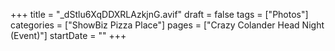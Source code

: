 +++
title = "_dStlu6XqDDXRLAzkjnG.avif"
draft = false
tags = ["Photos"]
categories = ["ShowBiz Pizza Place"]
pages = ["Crazy Colander Head Night (Event)"]
startDate = ""
+++
